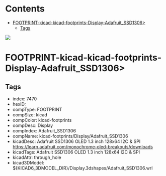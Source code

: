 



Contents
========

* [FOOTPRINT-kicad-kicad-footprints-Display-Adafruit_SSD1306>](#footprint-kicad-kicad-footprints-display-adafruit_ssd1306)
	* [Tags](#tags)
  
![][im]
# FOOTPRINT-kicad-kicad-footprints-Display-Adafruit_SSD1306>

## Tags

- index: 7470
- hexID: 
- oompType: FOOTPRINT
- oompSize: kicad
- oompColor: kicad-footprints
- oompDesc: Display
- oompIndex: Adafruit_SSD1306
- oompName: kicad-footprints/Display/Adafruit_SSD1306
- kicadDesc: Adafruit SSD1306 OLED 1.3 inch 128x64 I2C & SPI https://learn.adafruit.com/monochrome-oled-breakouts/downloads
- kicadTags: Adafruit SSD1306 OLED 1.3 inch 128x64 I2C & SPI
- kicadAttr: through_hole
- kicad3DModel: ${KICAD6_3DMODEL_DIR}/Display.3dshapes/Adafruit_SSD1306.wrl



[im]: image.png

